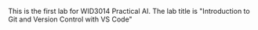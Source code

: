 This is the first lab for WID3014 Practical AI. The lab title is "Introduction to Git and Version Control with VS Code"